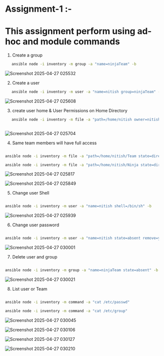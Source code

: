 # Assignment-1 :-

# This assignment perform using ad-hoc and module commands
1. Create a group
```bash
   ansible node -i inventory -m group -a "name=ninjaTeam" -b
```
![Screenshot 2025-04-27 025532](https://github.com/user-attachments/assets/31aa691f-1900-4763-b566-c104e20f1d09)

   
2. Create a user
```bash
   ansible node -i inventory -m user -a "name=nitish group=ninjaTeam" -b
```

![Screenshot 2025-04-27 025608](https://github.com/user-attachments/assets/cf5a4ea1-815d-423f-8b07-7eacdc40fdd3)

   
3. create user home & User Permissions on Home Directory
```bash
   ansible node -i inventory -m file -a "path=/home/nitish owner=nitish group=ninjaTeam mode=0750" -b
   
```

![Screenshot 2025-04-27 025704](https://github.com/user-attachments/assets/b9051fc0-bcf3-4682-962f-e802eb8e7fc9)

4. Same team members will have full access
```bash

ansible node -i inventory -m file -a "path=/home/nitish/Team state=directory owner=nitish group=ninjaTeam mode=0770" -b

ansible node -i inventory -m file -a "path=/home/nitish/Ninja state=directory owner=nitish group=ninjaTeam mode=0770" -b

```

![Screenshot 2025-04-27 025817](https://github.com/user-attachments/assets/ab2d97b5-b6f0-4186-9b3e-6e841173bcfd)


![Screenshot 2025-04-27 025849](https://github.com/user-attachments/assets/9c15467a-cd25-49b7-af10-74bf14c97e03)


5. Change user Shell
```bash

ansible node -i inventory -m user -a "name=nitish shell=/bin/sh" -b

```

![Screenshot 2025-04-27 025939](https://github.com/user-attachments/assets/648b4af6-ebf7-4af2-883c-4e488a7c240e)


6. Change user password
```bash

ansible node -i inventory -m user -a "name=nitish state=absent remove=yes" -b

```

![Screenshot 2025-04-27 030001](https://github.com/user-attachments/assets/a8e801bc-f90b-404a-a515-2e1c9213635d)


7. Delete user and group
```bash

ansible node -i inventory -m group -a "name=ninjaTeam state=absent" -b

```


![Screenshot 2025-04-27 030021](https://github.com/user-attachments/assets/4bc345bf-e313-4845-842d-4b52218e791a)


8. List user or Team
```bash

ansible node -i inventory -m command -a "cat /etc/passwd"

ansible node -i inventory -m command -a "cat /etc/group"

```

![Screenshot 2025-04-27 030045](https://github.com/user-attachments/assets/1af240a4-b4b8-42c7-bdc3-72ff618c3cf9)


![Screenshot 2025-04-27 030106](https://github.com/user-attachments/assets/f9a7318f-0bf9-4589-8de6-996034e22b96)


![Screenshot 2025-04-27 030127](https://github.com/user-attachments/assets/3aa7b281-41a4-48a9-a95b-f8b8ffe78f33)


![Screenshot 2025-04-27 030210](https://github.com/user-attachments/assets/ed09e4fc-9afd-495c-9206-ee2239e1b535)

